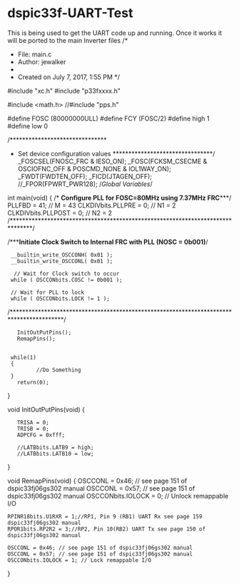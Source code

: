 # dspic33f-UART-Test
This is being used to get the UART code up and running. Once it works it will be ported to the main Inverter files
/*
 * File:   main.c
 * Author: jewalker
 *
 * Created on July 7, 2017, 1:55 PM
 */


#include "xc.h"
#include "p33fxxxx.h"

#include <math.h>
//#include "pps.h"



#define FOSC    (80000000ULL)
#define FCY     (FOSC/2)
#define high 1
#define low 0

 /*******************************
 * Set device configuration values
********************************/
_FOSCSEL(FNOSC_FRC    & IESO_ON);
_FOSC(FCKSM_CSECME & OSCIOFNC_OFF & POSCMD_NONE & IOL1WAY_ON);
_FWDT(FWDTEN_OFF);
_FICD(JTAGEN_OFF); 
//_FPOR(FPWRT_PWR128);
/*Global Variables*/


int main(void) 
{
 /* **************Configure PLL for FOSC=80MHz using 7.37MHz FRC*****************/
         PLLFBD = 41; // M = 43
         CLKDIVbits.PLLPRE  = 0;  // N1 = 2
         CLKDIVbits.PLLPOST = 0;  // N2 = 2   
 /*******************************************************************************/    
  
/***************Initiate Clock Switch to Internal FRC with PLL (NOSC = 0b001)************/
         
     __builtin_write_OSCCONH( 0x01 );
     __builtin_write_OSCCONL( 0x01 );
  
      // Wait for Clock switch to occur
     while ( OSCCONbits.COSC != 0b001 );
 
     // Wait for PLL to lock
     while ( OSCCONbits.LOCK != 1 );
     
/*****************************************************************************************/
   
       

       InitOutPutPins();
       RemapPins();
     

     while(1)
     {
             //Do Something
     } 
       return(0);
 }


void InitOutPutPins(void)
{
         
       TRISA = 0;
       TRISB = 0;
       ADPCFG = 0xfff;
       
       //LATBbits.LATB9 = high;
       //LATBbits.LATB10 = low;
       
       
}

void RemapPins(void)
{
    OSCCONL = 0x46; // see page 151 of dspic33fj06gs302 manual
    OSCCONL = 0x57; // see page 151 of dspic33fj06gs302 manual
    OSCCONbits.IOLOCK = 0; // Unlock remappable I/O

    RPINR18bits.U1RXR = 1;//RP1, Pin 9 (RB1) UART Rx see page 159 dspic33fj06gs302 manual
    RPOR1bits.RP2R2 = 3;//RP2, Pin 10(RB2) UART Tx see page 150 of dspic33fj06gs302 manual
    
    OSCCONL = 0x46; // see page 151 of dspic33fj06gs302 manual
    OSCCONL = 0x57; // see page 151 of dspic33fj06gs302 manual
    OSCCONbits.IOLOCK = 1; // Lock remappable I/O

}

